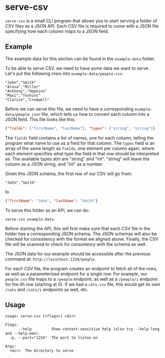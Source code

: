 # serve-csv
`serve-csv` is a small CLI program that allows you to start serving a folder
of CSV files as a JSON API. Each CSV file is required to come with a JSON file specifying
how each column maps to a JSON field.

## Example
The example data for this section can be found in the `example-data` folder.

To be able to serve CSV, we need to have some data we want to serve.
Let's put the following rows into `example-data/people.csv`:
```
"John","Smith"
"Alexa","Miller"
"Anthony","Hopkins"
"Maxi","Toshins"
"Clarice","Cromwell"
```

Before we can serve this file, we need to have a corresponding `example-data/people.json`
file, which tells us how to convert each column into a JSON field.
This file looks like this:
```json
{"fields": ["firstName", "lastName"], "types": ["string", "string"]}
```

The `fields` field contains a list of names, one for each column, telling the program
what name to use as a field for that column. The `types` field is an array of the same length
as `fields`, one element per column again, where each element specifies what type the field in that
row should be interpreted as. The available types atm are "string" and "int". "string" will leave the
column as a JSON string, and "int" as a number.

Given this JSON schema, the first row of our CSV will go from:
```
"John","Smith"
```
to
```json
{"firstName": "John", "lastName": "Smith"}
```

To serve this folder as an API, we can do:
```
serve-csv example-data
```

Before starting the API, this will first make sure that each CSV file in the folder has a corresponding
JSON schema. The JSON schemas will also be checked for consistency with the format we aligned above.
Finally, the CSV file will be scanned to check for consistency with the schema as well.

The JSON data for our example should be accessible after the previous command at: `http://localhost:1234/people`.

For each CSV file, the program creates an endpoint to fetch all of the rows, as well as a parameterised endpoint for a single row.
For example, our `people.csv` file maps to a `/people` endpoint, as well as a `/people/i` endpoint for the ith row (starting at 0).
If we had a `cats.csv` file, this would get its own `/cats` and `/cats/i` endpoints as well, etc.

## Usage
```
usage: serve-csv [<flags>] <dir>

Flags:
      --help         Show context-sensitive help (also try --help-long and --help-man).
  -p, --port="1234"  The port to listen on

Args:
  <dir>  The directory to serve
```
